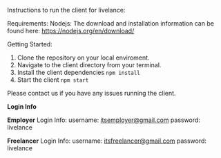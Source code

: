 Instructions to run the client for livelance: 

Requirements:
  Nodejs: The download and installation information can be found here: https://nodejs.org/en/download/

Getting Started:
1. Clone the repository on your local enviroment.
3. Navigate to the client directory from your terminal.
4. Install the client dependencies ```npm install```
5. Start the client ```npm start```

Please contact us if you have any issues running the client.

**Login Info**

**Employer** Login Info: 
username: itsemployer@gmail.com
password: livelance

**Freelancer** Login Info:
username: itsfreelancer@gmail.com
password: livelance
